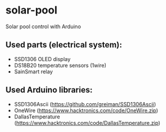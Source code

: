 # solar-pool
Solar pool control with Arduino

## Used parts (electrical system):
*  SSD1306 OLED display
*  DS18B20 temperature sensors (1wire)
*  SainSmart relay

## Used Arduino libraries:
*  SSD1306Ascii (https://github.com/greiman/SSD1306Ascii)
*  OneWire (https://www.hacktronics.com/code/OneWire.zip)
*  DallasTemperature (https://www.hacktronics.com/code/DallasTemperature.zip)
